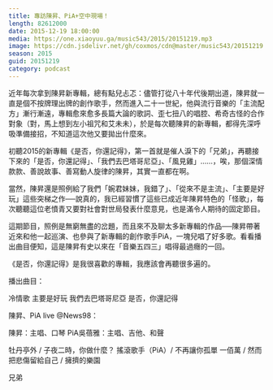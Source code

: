 ```yaml
---
title: 專訪陳昇、PiA+空中現場！
length: 82612000
date: 2015-12-19 18:00:00
media: https://one.xiaoyuu.ga/music543/2015/20151219.mp3
image: https://cdn.jsdelivr.net/gh/coxmos/cdn@master/music543/20151219.jpg
season: 2015
guid: 20151219
category: podcast
---
```


近年每次拿到陳昇新專輯，總有點兒忐忑：儘管打從八十年代後期出道，陳昇就一直是個不按牌理出牌的創作歌手，然而進入二十一世紀，他與流行音樂的「主流配方」漸行漸遠，專輯愈來愈多長篇大論的歌詞、歪七扭八的唱腔、希奇古怪的合作對象（對，馬上想到左小祖咒和艾未未），於是每次聽陳昇的新專輯，都得先深呼吸準備接招，不知道這次他又要拋出什麼來。

初聽2015的新專輯《是否，你還記得》，第一首就是催人淚下的「兄弟」，再聽接下來的「是否，你還記得」、「我們去巴塔哥尼亞」、「風見雞」……，唉，那個深情款款、善說故事、善寫動人旋律的陳昇，其實一直都在啊。

當然，陳昇還是照例給了我們「婉君妹妹，我錯了」、「從來不是主流」、「主要是好玩」這些突梯之作──說真的，我已經習慣了這些已成近年陳昇特色的「怪歌」，每次聽聽這位老憤青又要對社會對世局發表什麼意見，也是滿令人期待的固定節目。

這期節目，照例是無窮無盡的岔題，而且來不及聊太多新專輯的作品──陳昇帶著近來和他一起巡演、也參與了新專輯的創作歌手PiA，一塊兒唱了好多歌。看看播出曲目便知，這是陳昇有史以來在「音樂五四三」唱得最過癮的一回。

《是否，你還記得》是我很喜歡的專輯，我應該會再聽很多遍的。

播出曲目：

冷情歌
主要是好玩
我們去巴塔哥尼亞
是否，你還記得

陳昇、PiA live @News98：

陳昇：主唱、口琴
PiA吳蓓雅：主唱、吉他、和聲

牡丹亭外 / 子夜二時，你做什麼？
搖滾歌手（PiA）/ 不再讓你孤單
一佰萬 / 然而
把悲傷留給自己 / 擁擠的樂園

兄弟

